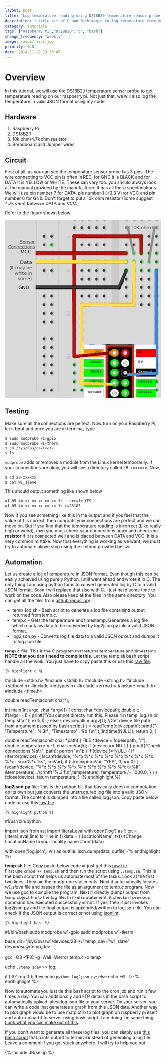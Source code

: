 ```yaml
---
layout: post
title: "Log temperature reading using DS18B20 temperature sensor probe and Raspberry Pi"
description: "Little bit of C and Bash magic to log temperature from your raspberry pi using DS18B20 temperature sensor probe."
category: Tutorials
tags: ["Raspberry Pi","DS18B20","c", "bash"]
change_frequency: "weekly"
image: raspi/raspi.jpg
priority: 0.8
date: 2014-11-21 13:30:45
---
```


# Overview

In this tutorial, we will use the DS18B20 temperature sensor probe to get temperature reading on our raspberry pi. Not just that, we will also log the temperature in valid JSON format using my code.

## Hardware

1. Raspberry Pi
2. DS18B20
3. 10k ohm/4.7k ohm resistor
4. Breadboard and Jumper wires


## Circuit

First of all, as you can see the temperature sensor probe has 3 pins. The wire connecting to VCC pin is often in RED, for GND it is BLACK and for DATA it is YELLOW or WHITE. These can vary too. you should always look at the manual provided by the manufacturer. It has all these specifications. We will use pin number 7 for DATA, pin number 1 (+3.3 V) for VCC and pin number 6 for GND. Don't forget to put a 10k ohm resistor (Some suggest 4.7k ohm) between DATA and VCC.

Refer to the figure shown below

![Temperature Sensor Connections](/assets/imags/raspi/tempi.png "Temperature Sensor Connections")


## Testing

Make sure all the connections are perfect. Now turn on your Raspberry Pi, let it boot and once you are in terminal, type

	$ sudo modprobe w1-gpio
	$ sudo modprobe w1-therm
	$ cd /sys/bus/devices/
	$ ls

`modprobe` adds or removes a module from the Linux kernel temporarily. If your connections are okay, you will see a directory called 28-xxxxxxx. Now,

	$ cd 28-xxxxxx
	$ cat w1_slave

This should output something like shown below

	a1 05 4b xx xx xx xx xx 1c : crc=1c YES
	a1 05 4b xx xx xx xx xx 1c t=23185

Now if you see something like this in the output and if you feel that the value of *t* is correct, then congrats your connections are perfect and we can move on. But if you find that the temperature reading is incorrect (Like really high or weird), then you must check your connections again and check the **resistor** if it is connected well and is placed between DATA and VCC. It is a very common mistake. Now that everything is working as we want, we must try to automate above step using the method provided below.

## Automation

Let us create a log of temperature in JSON format. Even though this can be easily achieved using purely Python, i still went ahead and wrote it in C. The only thing I am using python for is to convert generated log by C to a valid JSON format. Soon I will replace that also with C. I just need some time to work on the code. Also please keep all the files in the same directory. You can get all the files from [github repository](https://github.com/bhavyanshu/rPiExperiments/tree/master/TemperaturePi).

* temp_log.sh - Bash script to generate a log file containing output returned from temp.c.
* temp.c - Gets the temperature and timestamp. Generates a log file which contains data to be converted by log2json.py into a valid JSON format.
* log2json.py - Converts log file data to a valid JSON output and dumps it to log.json file.


**temp.c** file: This is the C program that returns temperature and timestamp. **NOTE that you don't need to compile this**. Let the temp.sh bash script handle all the work. You just have to copy paste this or use this [raw file](https://raw.githubusercontent.com/bhavyanshu/rPiExperiments/master/TemperaturePi/temp.c).


	{% highlight c %}
#include <stdio.h>
#include <stdlib.h>
#include <string.h>
#include <stdbool.h>
#include <inttypes.h>
#include <errno.h>
#include <math.h>
#include <time.h>

double readTemp(const char*);

int main(int argc, char *argv[])
{
	const char *devicepath;
	double t;
	if(argc==1)
	{
		printf("You cannot directly run this. Please run temp_log.sh or temp.sh\n");
		exit(0);
	}
	else
	{
		devicepath = argv[1]; //Get device file path from argument passed by bash script
	}
	t = readTemp(devicepath);
	printf("{ 'Temperature' : %.3lf , 'Timestamp' : %d }\n",t,(int)time(NULL));
	return 0;
}

double readTemp(const char *path)
{
	FILE *device = fopen(path, "r");
	double temperature = -1;
	char crcVar[5];
	if (device == NULL)
	{
		printf("Check connections %s\n", path);
		perror("\n");
	}
	if (device != NULL)
	{
		if (!ferror(device))
		{
			fscanf(device, "%*x %*x %*x %*x %*x %*x %*x %*x %*x : crc=%*x %s", crcVar);
			if (strncmp(crcVar, "YES", 3) == 0)
			{
				fscanf(device, "%*x %*x %*x %*x %*x %*x %*x %*x %*x t=%lf", &temperature);
				//printf("%.3lf\n",temperature);
				temperature /= 1000.0;
			}
		}
	}
	fclose(device);
	return temperature;
}
	{% endhighlight %}

**log2json.py** file: This is the python file that basically does no computation on its own but just converts the unstructured log file into a valid JSON format. The content is dumped into a file called log.json. Copy paste below code or use this [raw file](https://raw.githubusercontent.com/bhavyanshu/rPiExperiments/master/TemperaturePi/log2json.py).

	{% highlight python %}
#!/usr/bin/python

import json
from ast import literal_eval
with open('log') as f:
    txt = [literal_eval(line) for line in f]
    data = {'LocationName': txt}		#Change LocationName to your locality name
    #print(data)

with open('log.json', 'w') as outfile:
        json.dump(data, outfile)
	{% endhighlight %}


**temp.sh** file: Copy paste below code or just get this [raw file](https://raw.githubusercontent.com/bhavyanshu/rPiExperiments/master/TemperaturePi/temp_log.sh).      
First use `chmod +x temp.sh` and then run the script using `./temp.sh`. This is the bash script that helps us automate most of the tasks. Look at the first two lines. They are the modprobe statements. Next it automatically locates *w1_slave* file and passes the file as an argument to temp.c program. Now we use gcc to compile the program. Next it directly dumps output from temp object file to the log file. In if-else statement, it checks if previous command has executed successfully or not. If yes, then it just invokes log2json.py and the final output is appended/written to log.json file. You can check if the JSON output is correct or not using [jsonlint](http://jsonlint.com/).

	{% highlight bash %}
#!/bin/bash
sudo modprobe w1-gpio
sudo modprobe w1-therm

base_dir="/sys/bus/w1/devices/28-*/"
temp_dev="w1_slave"
dev=$base_dir$temp_dev

gcc -O3 -fPIC -g -Wall -Werror temp.c -o temp

echo `./temp $dev` >> log;

if [ $? -eq 0 ]; then
    echo `python log2json.py`;
else
    echo FAIL
fi
	{% endhighlight %}

Now to automate you just tie this bash script to the cron job and run it few times a day. You can additionally add FTP details in the bash script to automatically upload latest log.json file to your server. On your server, you can write a code that generates a graph from this JSON data. Another way to plot graph would be to use matplotlib to plot graph on raspberry pi itself and auto-upload it to server using bash script. I am doing the same thing. [Look what you can make out of this](/building-homemade-weather-station-project/11/22/2014/).


If you don't want to generate all these log files, you can simply use [this bash script](https://raw.githubusercontent.com/bhavyanshu/rPiExperiments/master/TemperaturePi/temp.sh) that prints output to terminal instead of generating a log file. Leave a comment if you get stuck anywhere. I will try to help you out.


{% include JB/setup %}
